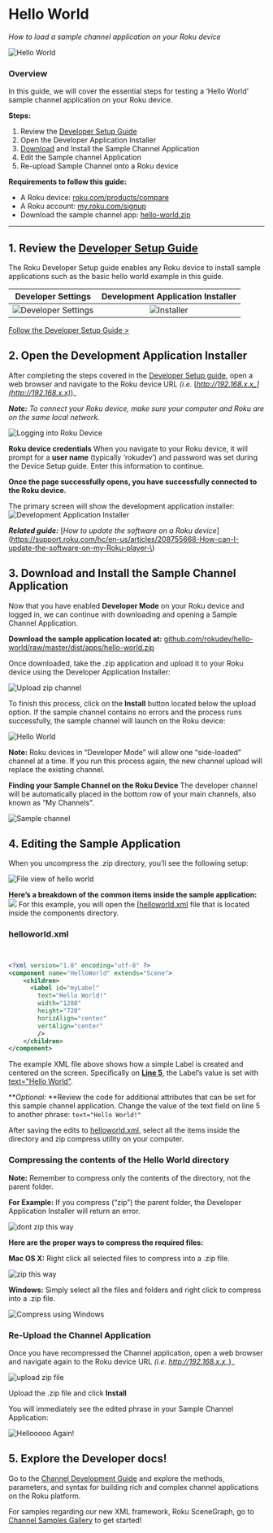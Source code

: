 # Hello World

_How to load a sample channel application on your Roku device_

![Hello World](/images/hello-world.png)

### Overview

In this guide, we will cover the essential steps for testing a ‘Hello World’ sample channel application on your Roku device.

**Steps:**

1. Review the [Developer Setup Guide](https://blog.roku.com/developer/2016/02/04/developer-setup-guide/)
2. Open the Developer Application Installer
3. [Download](https://github.com/rokudev/hello-world/raw/master/dist/apps/hello-world.zip) and Install the Sample Channel Application
4. Edit the Sample channel Application
5. Re-upload Sample Channel onto a Roku device

**Requirements to follow this guide:**

* A Roku device: [roku.com/products/compare](https://www.roku.com/products/compare)
* A Roku account: [my.roku.com/signup](https://my.roku.com/signup)
* Download the sample channel app: [hello-world.zip](https://github.com/rokudev/hello-world/raw/master/dist/apps/hello-world.zip)

- - -


## 1\. Review the [Developer Setup Guide](https://blog.roku.com/developer/2016/02/04/developer-setup-guide/)

The Roku Developer Setup guide enables any Roku device to install sample applications such as the basic hello world example in this guide.

**Developer Settings**         |  **Development Application Installer**
:-------------------------:|:-------------------------:
![Developer Settings](/images/save-roku-device-url.png) |  ![Installer](/images/developer-application-installer.png)


[Follow the Developer Setup Guide >](/develop/getting-started/setup-guide.md)

## 2\. Open the Development Application Installer

After completing the steps covered in the [Developer Setup guide](/develop/getting-started/setup-guide.md), open a web browser and navigate to the Roku device URL _(i.e._ [_http://192.168.x.x_](http://192.168.x.x)_)_

**_Note:_** _To connect your Roku device, make sure your computer and Roku are on the same local network._

![Logging into Roku Device](/images/installer-device-password.png)

**Roku device credentials**
When you navigate to your Roku device, it will prompt for a **user name** (typically ‘rokudev’) and password was set during the Device Setup guide. Enter this information to continue.

**Once the page successfully opens, you have successfully connected to the Roku device.**

The primary screen will show the development application installer:
![Development Application Installer](/images/developer-application-installer.png)

**_Related guide:_**
[_How to update the software on a Roku device_](https://support.roku.com/hc/en-us/articles/208755668-How-can-I-update-the-software-on-my-Roku-player-\)

## 3\. Download and Install the Sample Channel Application

Now that you have enabled **Developer Mode** on your Roku device and logged in, we can continue with downloading and opening a Sample Channel Application.

**Download the sample application located at:** [github.com/rokudev/hello-world/raw/master/dist/apps/hello-world.zip ](https://github.com/rokudev/hello-world/raw/master/dist/apps/hello-world.zip)

Once downloaded, take the .zip application and upload it to your Roku device using the Developer Application Installer:

![Upload zip channel](/images/upload-zip-channel.png)

To finish this process, click on the **Install** button located below the upload option. If the sample channel contains no errors and the process runs successfully, the sample channel will launch on the Roku device:

![Hello World](../../images/hello-world.png)

**Note:** Roku devices in “Developer Mode” will allow one “side-loaded” channel at a time. If you run this process again, the new channel upload will replace the existing channel.

**Finding your Sample Channel on the Roku Device**
The developer channel will be automatically placed in the bottom row of your main channels, also known as “My Channels”.

![Sample channel](../../images/sample-channel-app.png)

## 4\. Editing the Sample Application

When you uncompress the .zip directory, you’ll see the following setup:

![File view of hello world](/images/uncompressed-zip.png)

**Here’s a breakdown of the common items inside the sample application:** ![](/images/hello-world-directory-structure.png)
For this example, you will open the [[helloworld.xml](https://github.com/rokudev/hello-world/blob/master/source/components/helloworld.xml#L5) file that is located inside the components directory.

### **helloworld.xml**

``` xml


<?xml version="1.0" encoding="utf-8" ?>
<component name="HelloWorld" extends="Scene">
	<children>
      <Label id="myLabel"
      	text="Hello World!"
      	width="1280"
      	height="720"
      	horizAlign="center"
      	vertAlign="center"
      	/>
    </children>
</component>


```

The example XML file above shows how a simple Label is created and centered on the screen. Specifically on [**Line 5**](https://github.com/rokudev/hello-world/blob/master/source/components/helloworld.xml#L5), the Label’s value is set with [text="Hello World"](https://github.com/rokudev/hello-world/blob/master/source/components/helloworld.xml#L5).

**_Optional:_ **Review the code for additional attributes that can be set for this sample channel application. Change the value of the text field on line 5 to another phrase: `text="Hello World!"
`

After saving the edits to [helloworld.xml](https://github.com/rokudev/hello-world/blob/master/source/components/helloworld.xml), select all the items inside the directory and zip compress utility on your computer.

### Compressing the contents of the Hello World directory

**Note:** Remember to compress only the contents of the directory, not the parent folder.

**For Example:** If you compress (“zip”) the parent folder, the Developer Application Installer will return an error.

![dont zip this way](../../images/hello-world-dont-compress-directory.png)



**Here are the proper ways to compress the required files:**

**Mac OS X:** Right click all selected files to compress into a .zip file.

![zip this way](../../images/hello-world-do-compress.png)

**Windows:** Simply select all the files and folders and right click to compress into a .zip file.

![Compress using Windows](../../images/hello-world-windows-compressed.png)

### Re-Upload the Channel Application

Once you have recompressed the Channel application, open a web browser and navigate again to the Roku device URL _(i.e._ _http://192.168.x.x__)_

![upload zip file](../../images/upload-zip-channel.png)

Upload the .zip file and click **Install**

You will immediately see the edited phrase in your Sample Channel Application:

![Hellooooo Again!](../../images/helloooooo-again.png)

## 5\. Explore the Developer docs!

Go to the [Channel Development Guide](/develop/channel-development) and explore the methods, parameters, and syntax for building rich and complex channel applications on the Roku platform.

For samples regarding our new XML framework, Roku SceneGraph, go to [Channel Samples Gallery](/develop/guides/examples.md) to get started!
